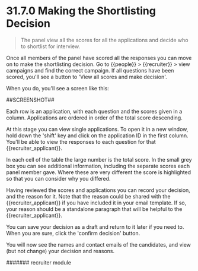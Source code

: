 # 31.7.0 Making the Shortlisting Decision

> The panel view all the scores for all the applications and decide who to shortlist for interview.

Once all members of the panel have scored all the responses you can move on to make the shortlisting
decision.  Go to {{people}} > {{recruiter}} > view campaigns and find the correct campaign.  If
all questions have been scored, you'll see a button to 'View all scores and make decision'.

When you do, you'll see a screen like this:

##SCREENSHOT##

Each row is an application, with each question and the scores given in a column.  Applications
are ordered in order of the total score descending.

At this stage you can view single applications.  To open it in a new window, hold down the 'shift'
key and click on the application ID in the first column.  You'll be able to view the responses
to each question for that {{recruiter_applicant}}.

In each cell of the table the large number is the total score.  In the small grey box you can see 
additional information, including the separate scores each panel member gave.  Where these are very
different the score is highlighted so that you can consider why you differed.

Having reviewed the scores and applications you can record your decision, and the reason for it.
Note that the reason could be shared with the {{recruiter_applicant}} if you have included it in 
your email template.  If so, your reason should be a standalone paragraph that will be helpful to the
{{recruiter_applicant}}.

You can save your decision as a draft and return to it later if you need to.  When you are sure, click
the 'confirm decision' button.

You will now see the names and contact emails of the candidates, and view (but not change) your decision
and reasons.

####### recruiter module

